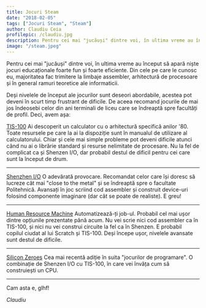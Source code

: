 ```yaml
---
title: Jocuri Steam
date: "2018-02-05"
tags: ["Jocuri Steam", "Steam"]
author: Claudiu Ceia
profilepic: /claudiu.jpg
description: Pentru cei mai "jucăuși" dintre voi, în ultima vreme au început să apară niște jocuri educaționale foarte fun și foarte eficiente. Din cele pe care le cunosc eu, majoritatea fac trimitere la limbaje assembler, arhitectură de procesoare și în general ramuri teoretice ale informaticii.
image: "/steam.jpeg"
---
```


Pentru cei mai "jucăuși" dintre voi, în ultima vreme au început să apară niște jocuri educaționale foarte fun și foarte eficiente. Din cele pe care le cunosc eu, majoritatea fac trimitere la limbaje assembler, arhitectură de procesoare și în general ramuri teoretice ale informaticii.

Deși nivelele de început ale jocurilor sunt deseori abordabile, acestea pot deveni în scurt timp frustrant de dificile. De aceea recomand jocurile de mai jos îndeosebi celor din ani terminali de liceu care se îndreaptă spre facultăți de profil.
Deci, avem așa:

[TIS-100](http://store.steampowered.com/app/370360/TIS100/)
Ai descoperit un calculator cu o arhitectură specifică anilor '80. Toate resursele pe care la ai la dispoziție sunt în manualul de utilizare al calculatorului. Chiar și cele mai simple probleme pot deveni dificile atunci când nu ai o librărie standard și resurse nelimitate de procesare. Nu la fel de complicat ca și Shenzen I/O, dar probabil destul de dificil pentru cei care sunt la început de drum.

---

[Shenzhen I/O](http://store.steampowered.com/app/504210/SHENZHEN_IO/)
O adevărată provocare. Recomandat celor care își doresc să lucreze cât mai "close to the metal" și se îndreaptă spre o facultate Politehnică. Avansați în joc scriind cod assembler și construit device-uri folosind componente imaginare (dar cât se poate de realiste). E greu!

---

[Human Resource Machine](http://store.steampowered.com/…/375…/Human_Resource_Machine/)
Automatizează-ți job-ul. Probabil cel mai ușor dintre opțiunile prezentate până acum. Nu vei scrie nici cod assembler ca în TIS-100, și nici nu vei construi circuite la fel ca în Shenzen. E probabil copilul ciudat al lui Scratch și TIS-100. Deși începe ușor, nivelele avansate sunt destul de dificile.

---

[Silicon Zeroes](http://store.steampowered.com/app/684270/Silicon_Zeroes/)
Cea mai recentă adiție în suita "jocurilor de programare". O combinație de Shenzen I/O cu TIS-100, în care vei învăța cum să construiești un CPU.

---

Cam asta e, glhf!

_Claudiu_
